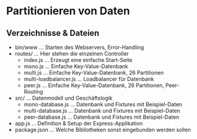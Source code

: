 Partitionieren von Daten
========================

Verzeichnisse & Dateien
-----------------------

* bin/www ... Starten des Webservers, Error-Handling
* routes/ ... Hier stehen die einzelnen Controller
    * index.js ... Erzeugt eine einfache Start-Seite
    * mono.js ... Einfache Key-Value-Datenbank
    * multi.js ... Einfache Key-Value-Datenbank, 26 Partitionen
    * multi-loadbalancer.js ... Loadbalancer für Datenbank
    * peer.js ... Einfache Key-Value-Datenbank, 26 Partitionen, Peer-Routing
* src/ ... Datenmodell und Geschäftslogik
    * mono-database.js ... Datenbank und Fixtures mit Beispiel-Daten
    * multi-database.js ... Datenbank und Fixtures mit Beispiel-Daten
    * peer-database.js ... Datenbank und Fixtures mit Beispiel-Daten
* app.js ... Definition & Setup der Express-Applikation
* package.json ... Welche Bibliotheken sonst eingebunden werden sollen
